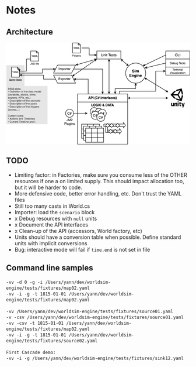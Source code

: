 Notes
=====

Architecture
------------

![Architecture](architecture.png "Architecture")

TODO
----

- Limiting factor: in Factories, make sure you consume less of the OTHER resources if one a on limited supply. This should impact allocation too, but it will be harder to code.
- More defensive code, better error handling, etc. Don't trust the YAML files
- Still too many casts in World.cs
- Importer: load the `scenario` block
- x Debug resources with `null` units
- x Document the API interfaces
- x Clean-up of the API (accessors, World factory, etc)
- Units should have a conversion table when possible. Define standard units with implicit conversions
- Bug: interactive mode will fail if `time.end` is not set in file

Command line samples
--------------------

    -vv -d 0 -g -i /Users/yann/dev/worldsim-engine/tests/fixtures/map02.yaml
    -vv -i -g -t 1815-01-01 /Users/yann/dev/worldsim-engine/tests/fixtures/map02.yaml

    -vv /Users/yann/dev/worldsim-engine/tests/fixtures/source01.yaml
    -v -csv /Users/yann/dev/worldsim-engine/tests/fixtures/source01.yaml
    -vv -csv -t 1815-01-01 /Users/yann/dev/worldsim-engine/tests/fixtures/map02.yaml
    -vv -i -g -t 1815-01-01 /Users/yann/dev/worldsim-engine/tests/fixtures/source02.yaml

    First Cascade demo:
    -vv -i -g /Users/yann/dev/worldsim-engine/tests/fixtures/sink12.yaml

